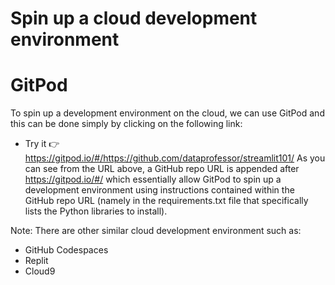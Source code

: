 # Spin up a cloud development environment

# GitPod

To spin up a development environment on the cloud, we can use GitPod and this can be done simply by clicking on the following link:

 - Try it 👉 https://gitpod.io/#/https://github.com/dataprofessor/streamlit101/
As you can see from the URL above, a GitHub repo URL is appended after https://gitpod.io/#/ which essentially allow GitPod to spin up a development environment using instructions contained within the GitHub repo URL (namely in the requirements.txt file that specifically lists the Python libraries to install).

Note: There are other similar cloud development environment such as:

 - GitHub Codespaces
 - Replit
 - Cloud9